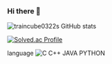 ### Hi there 👋

![traincube0322s GitHub stats](https://github-readme-stats.vercel.app/api?username=traincube0322&show_icons=true&theme=dark)

[![Solved.ac Profile](http://mazassumnida.wtf/api/generate_badge?boj=tjdbsry1010)](https://solved.ac/tjdbsry1010)

language
![C](https://img.shields.io/badge/c-%2300599C.svg?style=for-the-badge&logo=c&logoColor=white) C++ JAVA PYTHON 

<!--
**traincube0322/traincube0322** is a ✨ _special_ ✨ repository because its `README.md` (this file) appears on your GitHub profile.

Here are some ideas to get you started:

- 🔭 I’m currently working on ...
- 🌱 I’m currently learning ...
- 👯 I’m looking to collaborate on ...
- 🤔 I’m looking for help with ...
- 💬 Ask me about ...
- 📫 How to reach me: ...
- 😄 Pronouns: ...
- ⚡ Fun fact: ...
-->
